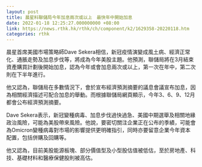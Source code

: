 ```yaml
---
layout: post
title: 晨星料聯儲局今年加息兩次或以上　最快年中開始加息
date: 2022-01-18 12:25:27.000000000 +08:00
link: https://news.rthk.hk/rthk/ch/component/k2/1629358-20220118.htm
categories: rthk
---
```


晨星首席美國市場策略師Dave Sekera相信，新冠疫情演變成風土病、經濟正常化、通脹走勢及加息步伐等，將成為今年美股主題。他預測，聯儲局將在3月結束資產購買計劃後開始加息，認為今年或會加息兩次或以上，第一次在年中，第二次則在下半年進行。

他又認為，聯儲局在多數情況下，會於宣布經濟預測摘要的議息會議宣布加息，因為相關經濟描述可配合加息的舉動。而根據聯儲局網頁顯示，今年3、6、9、12月都會公布經濟預測摘要。

Dave Sekera表示，新冠變種病毒、加息步伐過快過急、美國中期選舉及相關地緣政治風險，可能為美股帶來風險。他說，要密切關注企業正在公布的季績，可能會為Omicron變種病毒對市場的影響提供更明確指引，同時亦要留意企業今年資本配置，包括併購及回購等。

他又認為，目前美股能源板塊、部分價值型及小型股估值被低估，至於房地產、科技、基礎材料和醫療保健股則被高估。
